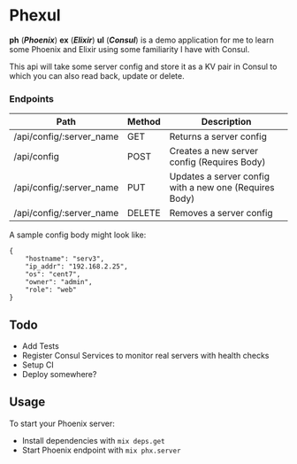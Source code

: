 # Phexul

**ph** (**_Phoenix_**) **ex** (**_Elixir_**) **ul** (**_Consul_**) is a demo application for me to learn some Phoenix and Elixir using some familiarity I have with Consul.

This api will take some server config and store it as a KV pair in Consul to which you can also read back, update or delete.

### Endpoints

| Path                     | Method | Description                                            |
| ------------------------ | ------ | ------------------------------------------------------ |
| /api/config/:server_name | GET    | Returns a server config                                |
| /api/config              | POST   | Creates a new server config (Requires Body)            |
| /api/config/:server_name | PUT    | Updates a server config with a new one (Requires Body) |
| /api/config/:server_name | DELETE | Removes a server config                                |

A sample config body might look like:

```
{
	"hostname": "serv3",
	"ip_addr": "192.168.2.25",
	"os": "cent7",
	"owner": "admin",
	"role": "web"
}
```

## Todo

- Add Tests
- Register Consul Services to monitor real servers with health checks
- Setup CI
- Deploy somewhere?

## Usage

To start your Phoenix server:

- Install dependencies with `mix deps.get`
- Start Phoenix endpoint with `mix phx.server`

